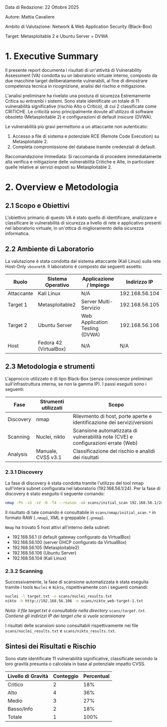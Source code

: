 Data di Redazione: 22 Ottobre 2025

Autore: Mattia Cavaliere

Ambito di Valutazione: Network & Web Application Security (Black-Box)

Target: Metasploitable 2 e Ubuntu Server + DVWA

# 1. Executive Summary
Il presente report documenta i risultati di un'attività di Vulnerability Assessment (VA) condotta su un laboratorio virtuale interno, composto da due macchine target deliberatamente vulnerabili, al fine di dimostrare competenza tecnica in ricognizione, analisi del rischio e mitigazione.

L'analisi preliminare ha rivelato una postura di sicurezza Estremamente Critica su entrambi i sistemi. Sono state identificate un totale di 11 vulnerabilità significative (rischio Alto o Critico), di cui 2 classificate come CRITICHE. Le criticità sono principalmente dovute all'utilizzo di software obsoleto (Metasploitable 2) e configurazioni di default insicure (DVWA).

Le vulnerabilità più gravi permettono a un attaccante non autenticato:
1. Accesso a file di sistema e potenziale RCE (Remote Code Execution) su Metasploitable 2.
2. Completa compromissione del database tramite credenziali di default.

Raccomandazione Immediata: Si raccomanda di procedere immediatamente alla verifica e mitigazione delle vulnerabilità Critiche e Alte, in particolare quelle relative ai servizi esposti su Metasploitable 2.

# 2. Overview e Metodologia
## 2.1 Scopo e Obiettivi
L'obiettivo primario di questo VA è stato quello di identificare, analizzare e classificare le vulnerabilità di sicurezza a livello di rete e applicativo presenti nel laboratorio virtuale, in un'ottica di miglioramento della sicurezza informatica. 

## 2.2 Ambiente di Laboratorio
La valutazione è stata condotta dal sistema attaccante (Kali Linux) sulla rete Host-Only `vboxnet0`.
Il laboratorio è composto dai seguenti assetts:


| Ruolo | Sistema Operativo | Applicazione / Impiego | Indirizzo IP |
|-------|-------------------|------------------------|--------------|
| Attaccante | Kali Linux | N/A | 192.168.56.104 |
| Target 1 | Metasploitable2 | Server Multi-Servizio | 192.168.56.105 |
| Target 2 | Ubuntu Server | Web Application Testing (DVWA) | 192.168.56.106 |
| Host | Fedora 42 (VirtualBox) | N/A | N/A |

## 2.3 Metodologia e strumenti
L'approccio utilizzato è di tipo Black-Box (senza conoscenze preliminari sull'infrastruttura interna, se non la gamma IP).
I passi eseguiti sono i seguenti:

| Fase | Strumenti utilizzati | Scopo |
|------|----------------------|-------|
| Discovery | nmap | Rilevmento di host, porte aperte e identificazione dei servizi/versioni |
| Scanning | Nuclei, nikto | Scansione automatizzata di vulnerabilità note (CVE) e configurazioni errate (Web) |
| Analysis | Manuale, CVSS v3.1 | Classificazione del rischio e analidi dei risultati |

### 2.3.1 Discovery
La fase di discovery è stata condotta tramite l'utilizzo del tool nmap sull'intera subnet configurata nel laboratorio (192.168.56.1/24). 
Per la fase di discovery è stato eseguito il seguente comando:

```Bash
nmap -Pn -sS -sV -O -T4 --reason -oA scans/initial_scan 192.168.56.1/24
```

Il risultato di tale comando è consultabile in `scans/nmap/initial_scan.*` in formato RAW (`.nmap`), XML e greppable (`.gnmap`). 

`Nmap` ha trovato 5 host attivi all'interno della subnet:
- 192.168.56.1 (il default gateway configurato da VirtualBox)
- 192.168.56.100 (server DHCP configurato da VirtualBox)
- 192.168.56.105 (Metasploitable2)
- 192.168.56.106 (Ubuntu Server)
- 192.168.56.104 (Kali Linux)

### 2.3.2 Scanning
Successivamente, la fase di scansione automatizzata è stata eseguita tramite i tools `Nuclei` e `Nikto`, rispettivamente con i seguenti comandi:

```Bash
nuclei -l target.txt -o scans/nuclei_results.txt
nikto -h http://192.168.56.106 -o scans/nikto_web-target-1.txt
```
*Nota: il file target.txt è consultabile nella directory `scans/target.txt`. Contiene gli indirizzi IP dei target che si vuole scansionare*

I risultati delle scansioni sono consultabili rispettivamente nei file `scans/nuclei_results.txt` e `scans/nikto_results.txt`. 

## Sintesi dei Risultati e Rischio
Sono state identificate 11 vulnerabilità significative, classificate secondo la loro gravità presunta o calcolata in base al potenziale impatto CVSS. 

| Livello di Gravità | Conteggio | Percentual |
|--------------------|-----------|------------|
| Critico | 2 | 18% |
| Alto | 4 | 36% |
| Medio | 3 | 27% |
| Basso/Info | 2 | 18% |
| Totale | 1 | 100% |

